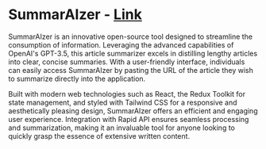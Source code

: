 # SummarAIzer - [Link](https://main--luminous-heliotrope-8bacf5.netlify.app/)

SummarAIzer is an innovative open-source tool designed to streamline the consumption of information. Leveraging the advanced capabilities of OpenAI's GPT-3.5, this article summarizer excels in distilling lengthy articles into clear, concise summaries. With a user-friendly interface, individuals can easily access SummarAIzer by pasting the URL of the article they wish to summarize directly into the application.

Built with modern web technologies such as React, the Redux Toolkit for state management, and styled with Tailwind CSS for a responsive and aesthetically pleasing design, SummarAIzer offers an efficient and engaging user experience. Integration with Rapid API ensures seamless processing and summarization, making it an invaluable tool for anyone looking to quickly grasp the essence of extensive written content.
